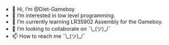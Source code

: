 - 👋 Hi, I’m @Diet-Gameboy
- 👀 I’m interested in low level programming.
- 🌱 I’m currently learning LR35902 Assembly for the Gameboy.
- 💞️ I’m looking to collaborate on ¯\\\_(ツ)\_/¯
- 📫 How to reach me ¯\\\_(ツ)\_/¯

<!---
Diet-Gameboy/Diet-Gameboy is a ✨ special ✨ repository because its `README.md` (this file) appears on your GitHub profile.
You can click the Preview link to take a look at your changes.
--->
